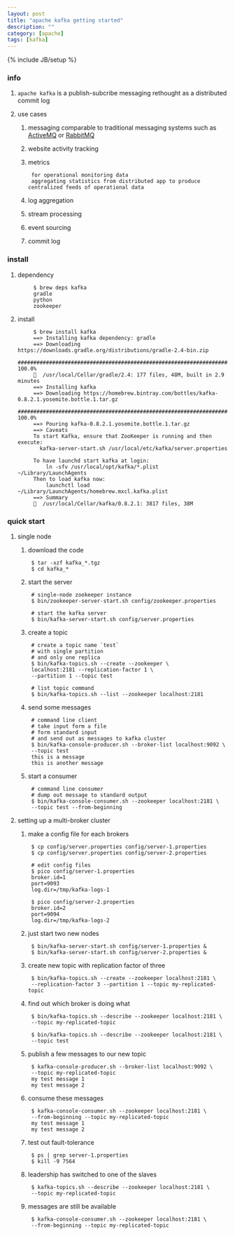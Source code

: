 ```yaml
---
layout: post
title: "apache kafka getting started"
description: ""
category: [apache]
tags: [kafka]
---
```

{% include JB/setup %}


### info

1. `apache kafka` is a publish-subcribe messaging rethought as a distributed commit log

1. use cases

    1. messaging comparable to traditional messaging systems such as [ActiveMQ](http://activemq.apache.org/) or [RabbitMQ](https://www.rabbitmq.com/)

    1. website activity tracking

    1. metrics

            for operational monitoring data
            aggregating statistics from distributed app to produce centralized feeds of operational data

    1. log aggregation

    1. stream processing

    1. event sourcing

    1. commit log

### install

1. dependency

            $ brew deps kafka
            gradle
            python
            zookeeper

1. install

            $ brew install kafka
            ==> Installing kafka dependency: gradle
            ==> Downloading https://downloads.gradle.org/distributions/gradle-2.4-bin.zip
            ######################################################################## 100.0%
            🍺  /usr/local/Cellar/gradle/2.4: 177 files, 48M, built in 2.9 minutes
            ==> Installing kafka
            ==> Downloading https://homebrew.bintray.com/bottles/kafka-0.8.2.1.yosemite.bottle.1.tar.gz
            ######################################################################## 100.0%
            ==> Pouring kafka-0.8.2.1.yosemite.bottle.1.tar.gz
            ==> Caveats
            To start Kafka, ensure that ZooKeeper is running and then execute:
              kafka-server-start.sh /usr/local/etc/kafka/server.properties

            To have launchd start kafka at login:
                ln -sfv /usr/local/opt/kafka/*.plist ~/Library/LaunchAgents
            Then to load kafka now:
                launchctl load ~/Library/LaunchAgents/homebrew.mxcl.kafka.plist
            ==> Summary
            🍺  /usr/local/Cellar/kafka/0.8.2.1: 3817 files, 38M

### quick start

1. single node

    1. download the code

            $ tar -xzf kafka_*.tgz
            $ cd kafka_*

    1. start  the server

            # single-node zookeeper instance
            $ bin/zookeeper-server-start.sh config/zookeeper.properties

            # start the kafka server
            $ bin/kafka-server-start.sh config/server.properties

    1. create a topic

            # create a topic name `test`
            # with single partition
            # and only one replica
            $ bin/kafka-topics.sh --create --zookeeper \
            localhost:2181 --replication-factor 1 \
            --partition 1 --topic test

            # list topic command
            $ bin/kafka-topics.sh --list --zookeeper localhost:2181

    1. send some messages

            # command line client
            # take input form a file
            # form standard input
            # and send out as messages to kafka cluster
            $ bin/kafka-console-producer.sh --broker-list localhost:9092 \
            --topic test
            this is a message
            this is another message

    1. start a consumer

            # command line consumer
            # dump out message to standard output
            $ bin/kafka-console-consumer.sh --zookeeper localhost:2181 \
            --topic test --from-beginning

1. setting up a multi-broker cluster

    1. make a config file for each brokers
            
            $ cp config/server.properties config/server-1.properties
            $ cp config/server.properties config/server-2.properties

            # edit config files
            $ pico config/server-1.properties
            broker.id=1
            port=9093
            log.dir=/tmp/kafka-logs-1

            $ pico config/server-2.properties
            broker.id=2
            port=9094
            log.dir=/tmp/kafka-logs-2

    1. just start two new nodes
    
            $ bin/kafka-server-start.sh config/server-1.properties &
            $ bin/kafka-server-start.sh config/server-2.properties &

    1. create new topic with replication factor of three

            $ bin/kafka-topics.sh --create --zookeeper localhost:2181 \
            --replication-factor 3 --partition 1 --topic my-replicated-topic

    1. find out which broker is doing what

            $ bin/kafka-topics.sh --describe --zookeeper localhost:2181 \
            --topic my-replicated-topic

            $ bin/kafka-topics.sh --describe --zookeeper localhost:2181 \
            --topic test

    1. publish a few messages to our new topic

            $ kafka-console-producer.sh --broker-list localhost:9092 \
            --topic my-replicated-topic
            my test message 1
            my test message 2

    1. consume these messages

            $ kafka-console-consumer.sh --zookeeper localhost:2181 \
            --from-beginning --topic my-replicated-topic
            my test message 1
            my test message 2

    1. test out fault-tolerance

            $ ps | grep server-1.properties
            $ kill -9 7564

    1. leadership has switched to one of the slaves

            $ kafka-topics.sh --describe --zookeeper localhost:2181 \
            --topic my-replicated-topic

    1. messages are still be available

            $ kafka-console-consumer.sh --zookeeper localhost:2181 \
            --from-beginning --topic my-replicated-topic